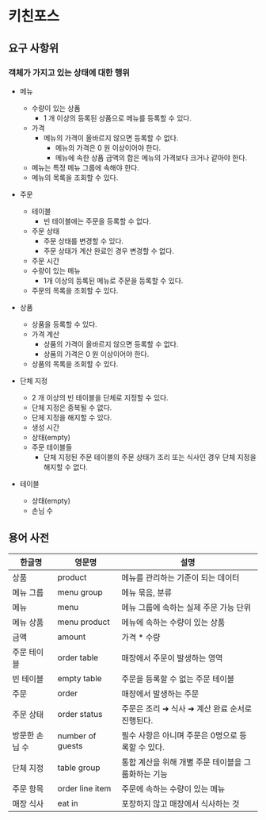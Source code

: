# 키친포스

## 요구 사항위

### 객체가 가지고 있는 상태에 대한 행위

- 메뉴
    - 수량이 있는 상품
        - 1 개 이상의 등록된 상품으로 메뉴를 등록할 수 있다.
    - 가격
        - 메뉴의 가격이 올바르지 않으면 등록할 수 없다.
            - 메뉴의 가격은 0 원 이상이어야 한다.
            - 메뉴에 속한 상품 금액의 합은 메뉴의 가격보다 크거나 같아야 한다.
   - 메뉴는 특정 메뉴 그룹에 속해야 한다.
   - 메뉴의 목록을 조회할 수 있다. 
- 주문
    - 테이블
        - 빈 테이블에는 주문을 등록할 수 없다.
    - 주문 상태
        - 주문 상태를 변경할 수 있다.
        - 주문 상태가 계산 완료인 경우 변경할 수 없다.
    - 주문 시간
    - 수량이 있는 메뉴
        - 1개 이상의 등록된 메뉴로 주문을 등록할 수 있다.
    - 주문의 목록을 조회할 수 있다.
- 상품
    - 상품을 등록할 수 있다.
    - 가격 계산
        - 상품의 가격이 올바르지 않으면 등록할 수 없다.
        - 상품의 가격은 0 원 이상이어야 한다.
    - 상품의 목록을 조회할 수 있다.
- 단체 지정
    - 2 개 이상의 빈 테이블을 단체로 지정할 수 있다.
    - 단체 지정은 중복될 수 없다.
    - 단체 지정을 해지할 수 있다.
    - 생성 시간
    - 상태(empty)
    - 주문 테이블들
        - 단체 지정된 주문 테이블의 주문 상태가 조리 또는 식사인 경우 단체 지정을 해지할 수 없다.
 
- 테이블
    - 상태(empty)
    - 손님 수

## 용어 사전

| 한글명 | 영문명 | 설명 |
| --- | --- | --- |
| 상품 | product | 메뉴를 관리하는 기준이 되는 데이터 |
| 메뉴 그룹 | menu group | 메뉴 묶음, 분류 |
| 메뉴 | menu | 메뉴 그룹에 속하는 실제 주문 가능 단위 |
| 메뉴 상품 | menu product | 메뉴에 속하는 수량이 있는 상품 |
| 금액 | amount | 가격 * 수량 |
| 주문 테이블 | order table | 매장에서 주문이 발생하는 영역 |
| 빈 테이블 | empty table | 주문을 등록할 수 없는 주문 테이블 |
| 주문 | order | 매장에서 발생하는 주문 |
| 주문 상태 | order status | 주문은 조리 ➜ 식사 ➜ 계산 완료 순서로 진행된다. |
| 방문한 손님 수 | number of guests | 필수 사항은 아니며 주문은 0명으로 등록할 수 있다. |
| 단체 지정 | table group | 통합 계산을 위해 개별 주문 테이블을 그룹화하는 기능 |
| 주문 항목 | order line item | 주문에 속하는 수량이 있는 메뉴 |
| 매장 식사 | eat in | 포장하지 않고 매장에서 식사하는 것 |
